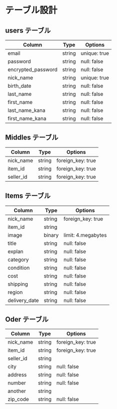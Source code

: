 # テーブル設計

## users テーブル

| Column             | Type   | Options      |
| ------------------ | ------ | ------------ |
| email              | string | unique: true |
| password           | string | null: false  |
| encrypted_password | string | null: false  |
| nick_name          | string | unique: true |
| birth_date         | string | null: false  |
| last_name          | string | null: false  |
| first_name         | string | null: false  |
| last_name_kana     | string | null: false  |
| first_name_kana    | string | null: false  |

## Middles テーブル

| Column             | Type   | Options           |
| ------------------ | ------ | ----------------- |
| nick_name          | string | foreign_key: true | 
| item_id            | string | foreign_key: true | 
| seller_id          | string | foreign_key: true |

## Items テーブル

| Column             | Type   | Options            |
| ------------------ | ------ | ------------------ |
| nick_name          | string | foreign_key: true  |
| item_id            | string |                    | 
| image              | binary | limit: 4.megabytes |
| title              | string | null: false        | 
| explan             | string | null: false        | 
| category           | string | null: false        |
| condition          | string | null: false        |
| cost               | string | null: false        |
| shipping           | string | null: false        |
| region             | string | null: false        |
| delivery_date      | string | null: false        |

## Oder テーブル

| Column             | Type   | Options            |
| ------------------ | ------ | ------------------ |
|nick_name           | string | foreign_key: true  | 
|item_id             | string | foreign_key: true  | 
|seller_id           | string |                    |
|city                | string | null: false        |
|address             | string | null: false        |
|number              | string | null: false        |
|another             | string |                    |
|zip_code            | string | null: false        |
